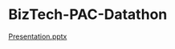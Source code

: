 # BizTech-PAC-Datathon
[Presentation.pptx](https://github.com/pjavanrood/BizTech-PAC-Datathon/files/11206388/Presentation.pptx)
